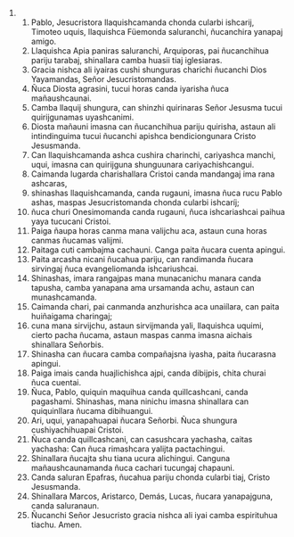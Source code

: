 <ol>
  <li>
    <ol>
      <li>Pablo, Jesucristora llaquishcamanda chonda cularbi ishcarij, Timoteo uquis, llaquishca Füemonda saluranchi, ñucanchira yanapaj amigo.</li>
      <li>Llaquishca Apia paniras saluranchi, Arquiporas, pai ñucanchihua pariju tarabaj, shinallara camba huasii tiaj iglesiaras.</li>
      <li>Gracia nishca ali iyairas cushi shunguras charichi ñucanchi Dios Yayamandas, Señor Jesucristomandas.</li>
      <li>Ñuca Diosta agrasini, tucui horas canda iyarisha ñuca mañaushcaunai.</li>
      <li>Camba llaquij shungura, can shinzhi quirinaras Señor Jesusma tucui quirijgunamas uyashcanimi.</li>
      <li>Diosta mañauni imasna can ñucanchihua pariju quirisha, astaun ali intindinguima tucui ñucanchi apishca bendiciongunara Cristo Jesusmanda.</li>
      <li>Can llaquishcamanda ashca cushira charinchi, cariyashca manchi, uqui, imasna can quirijguna shunguunara cariyachishcangui.</li>
      <li>Caimanda lugarda charishallara Cristoi canda mandangaj ima rana ashcaras,</li>
      <li>shinashas llaquishcamanda, canda rugauni, imasna ñuca rucu Pablo ashas, maspas Jesucristomanda chonda cularbi ishcaríj;</li>
      <li>ñuca churi Onesimomanda canda rugauni, ñuca ishcariashcai paihua yaya tucucani Cristoi.</li>
      <li>Paiga ñaupa horas canma mana valijchu aca, astaun cuna horas canmas ñucamas valijmi.</li>
      <li>Paitaga cuti cambajma cachauni. Canga paita ñucara cuenta apingui.</li>
      <li>Paita arcasha nicani ñucahua pariju, can randimanda ñucara sirvingaj ñuca evangeliomanda ishcariushcai.</li>
      <li>Shinashas, imara rangajpas mana munacanichu manara canda tapusha, camba yanapana ama ursamanda achu, astaun can munashcamanda.</li>
      <li>Caimanda chari, pai canmanda anzhurishca aca unaiílara, can paita huiñaigama charingaj;</li>
      <li>cuna mana sirvijchu, astaun sirvijmanda yali, llaquishca uquimi, cierto pacha ñucama, astaun maspas canma imasna aichais shinallara Señorbis.</li>
      <li>Shinasha can ñucara camba compañajsna iyasha, paita ñucarasna apingui.</li>
      <li>Paiga imais canda huajlichishca ajpi, canda dibijpis, chita churai ñuca cuentai.</li>
      <li>Ñuca, Pablo, quiquin maquihua canda quillcashcani, canda pagashami. Shinashas, mana ninichu imasna shinallara can quiquinllara ñucama dibihuangui.</li>
      <li>Ari, uqui, yanapahuapai ñucara Señorbi. Ñuca shungura cushiyachihuapai Cristoi.</li>
      <li>Ñuca canda quillcashcani, can casushcara yachasha, caitas yachasha: Can ñuca rimashcara yalijta pactachingui.</li>
      <li>Shinallara ñucajta shu tiana ucura alichingui. Canguna mañaushcaunamanda ñuca cachari tucungaj chapauni.</li>
      <li>Canda saluran Epafras, ñucahua pariju chonda cularbi tiaj, Cristo Jesusmanda.</li>
      <li>Shinallara Marcos, Aristarco, Demás, Lucas, ñucara yanapajguna, canda saluranaun.</li>
      <li>Ñucanchi Señor Jesucristo gracia nishca ali iyai camba espirituhua tiachu. Amen.</li>
    </ol>
  </li>
</ol>